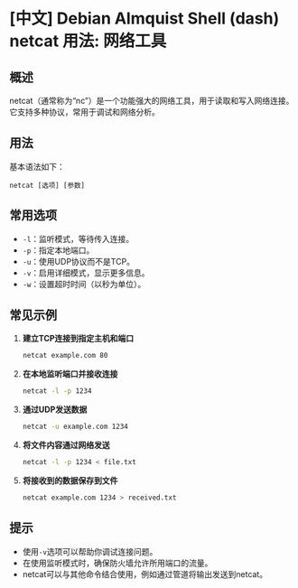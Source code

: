 # [中文] Debian Almquist Shell (dash) netcat 用法: 网络工具

## 概述
netcat（通常称为“nc”）是一个功能强大的网络工具，用于读取和写入网络连接。它支持多种协议，常用于调试和网络分析。

## 用法
基本语法如下：
```
netcat [选项] [参数]
```

## 常用选项
- `-l`：监听模式，等待传入连接。
- `-p`：指定本地端口。
- `-u`：使用UDP协议而不是TCP。
- `-v`：启用详细模式，显示更多信息。
- `-w`：设置超时时间（以秒为单位）。

## 常见示例
1. **建立TCP连接到指定主机和端口**
   ```bash
   netcat example.com 80
   ```

2. **在本地监听端口并接收连接**
   ```bash
   netcat -l -p 1234
   ```

3. **通过UDP发送数据**
   ```bash
   netcat -u example.com 1234
   ```

4. **将文件内容通过网络发送**
   ```bash
   netcat -l -p 1234 < file.txt
   ```

5. **将接收到的数据保存到文件**
   ```bash
   netcat example.com 1234 > received.txt
   ```

## 提示
- 使用`-v`选项可以帮助你调试连接问题。
- 在使用监听模式时，确保防火墙允许所用端口的流量。
- netcat可以与其他命令结合使用，例如通过管道将输出发送到netcat。
